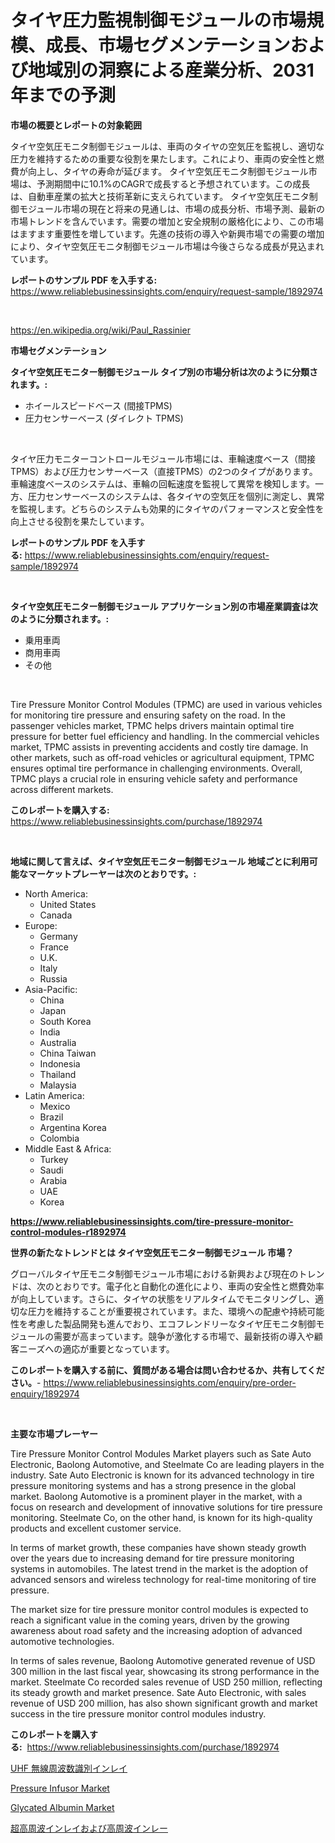 <p><h1>タイヤ圧力監視制御モジュールの市場規模、成長、市場セグメンテーションおよび地域別の洞察による産業分析、2031年までの予測</h1></p><p><strong>市場の概要とレポートの対象範囲</strong></p>
<p><p>タイヤ空気圧モニタ制御モジュールは、車両のタイヤの空気圧を監視し、適切な圧力を維持するための重要な役割を果たします。これにより、車両の安全性と燃費が向上し、タイヤの寿命が延びます。 タイヤ空気圧モニタ制御モジュール市場は、予測期間中に10.1%のCAGRで成長すると予想されています。この成長は、自動車産業の拡大と技術革新に支えられています。 タイヤ空気圧モニタ制御モジュール市場の現在と将来の見通しは、市場の成長分析、市場予測、最新の市場トレンドを含んでいます。需要の増加と安全規制の厳格化により、この市場はますます重要性を増しています。先進の技術の導入や新興市場での需要の増加により、タイヤ空気圧モニタ制御モジュール市場は今後さらなる成長が見込まれています。</p></p>
<p><strong>レポートのサンプル PDF を入手する:</strong> <a href="https://www.reliablebusinessinsights.com/enquiry/request-sample/1892974">https://www.reliablebusinessinsights.com/enquiry/request-sample/1892974</a></p>
<p>&nbsp;</p>
<p><a href="https://en.wikipedia.org/wiki/Paul_Rassinier">https://en.wikipedia.org/wiki/Paul_Rassinier</a></p>
<p><strong>市場セグメンテーション</strong></p>
<p><strong>タイヤ空気圧モニター制御モジュール タイプ別の市場分析は次のように分類されます。:</strong></p>
<p><ul><li>ホイールスピードベース (間接TPMS)</li><li>圧力センサーベース (ダイレクト TPMS)</li></ul></p>
<p>&nbsp;</p>
<p><p>タイヤ圧力モニターコントロールモジュール市場には、車輪速度ベース（間接TPMS）および圧力センサーベース（直接TPMS）の2つのタイプがあります。車輪速度ベースのシステムは、車輪の回転速度を監視して異常を検知します。一方、圧力センサーベースのシステムは、各タイヤの空気圧を個別に測定し、異常を監視します。どちらのシステムも効果的にタイヤのパフォーマンスと安全性を向上させる役割を果たしています。</p></p>
<p><strong>レポートのサンプル PDF を入手する:</strong>&nbsp;<a href="https://www.reliablebusinessinsights.com/enquiry/request-sample/1892974">https://www.reliablebusinessinsights.com/enquiry/request-sample/1892974</a></p>
<p>&nbsp;</p>
<p><strong> タイヤ空気圧モニター制御モジュール アプリケーション別の市場産業調査は次のように分類されます。:</strong></p>
<p><ul><li>乗用車両</li><li>商用車両</li><li>その他</li></ul></p>
<p>&nbsp;</p>
<p><p>Tire Pressure Monitor Control Modules (TPMC) are used in various vehicles for monitoring tire pressure and ensuring safety on the road. In the passenger vehicles market, TPMC helps drivers maintain optimal tire pressure for better fuel efficiency and handling. In the commercial vehicles market, TPMC assists in preventing accidents and costly tire damage. In other markets, such as off-road vehicles or agricultural equipment, TPMC ensures optimal tire performance in challenging environments. Overall, TPMC plays a crucial role in ensuring vehicle safety and performance across different markets.</p></p>
<p><strong>このレポートを購入する:</strong>&nbsp; <a href="https://www.reliablebusinessinsights.com/purchase/1892974">https://www.reliablebusinessinsights.com/purchase/1892974</a></p>
<p>&nbsp;</p>
<p><strong>地域に関して言えば、タイヤ空気圧モニター制御モジュール 地域ごとに利用可能なマーケットプレーヤーは次のとおりです。:</strong></p>
<p><ul>
    <li>
        North America:
        <ul>
            <li>United States</li>
            <li>Canada</li>
        </ul>
    </li>
    <li>
        Europe:
        <ul>
            <li>Germany</li>
            <li>France</li>
            <li>U.K.</li>
            <li>Italy</li>
            <li>Russia</li>
        </ul>
    </li>
    <li>
        Asia-Pacific:
        <ul>
            <li>China</li>
            <li>Japan</li>
            <li>South Korea</li>
            <li>India</li>
            <li>Australia</li>
            <li>China Taiwan</li>
            <li>Indonesia</li>
            <li>Thailand</li>
            <li>Malaysia</li>
        </ul>
    </li>
    <li>
        Latin America:
        <ul>
            <li>Mexico</li>
            <li>Brazil</li>
            <li>Argentina Korea</li>
            <li>Colombia</li>
        </ul>
    </li>
    <li>
        Middle East & Africa:
        <ul>
            <li>Turkey</li>
            <li>Saudi</li>
            <li>Arabia</li>
            <li>UAE</li>
            <li>Korea</li>
        </ul>
    </li>
    </ul></p>
<p><strong><a href="https://www.reliablebusinessinsights.com/tire-pressure-monitor-control-modules-r1892974">https://www.reliablebusinessinsights.com/tire-pressure-monitor-control-modules-r1892974</a></strong>&nbsp;</p>
<p><strong>世界の新たなトレンドとは タイヤ空気圧モニター制御モジュール 市場？</strong></p>
<p><p>グローバルタイヤ圧モニタ制御モジュール市場における新興および現在のトレンドは、次のとおりです。電子化と自動化の進化により、車両の安全性と燃費効率が向上しています。さらに、タイヤの状態をリアルタイムでモニタリングし、適切な圧力を維持することが重要視されています。また、環境への配慮や持続可能性を考慮した製品開発も進んでおり、エコフレンドリーなタイヤ圧モニタ制御モジュールの需要が高まっています。競争が激化する市場で、最新技術の導入や顧客ニーズへの適応が重要となっています。</p></p>
<p><strong>このレポートを購入する前に、質問がある場合は問い合わせるか、共有してください。</strong>- <a href="https://www.reliablebusinessinsights.com/enquiry/pre-order-enquiry/1892974">https://www.reliablebusinessinsights.com/enquiry/pre-order-enquiry/1892974</a></p>
<p>&nbsp;</p>
<p><strong>主要な市場プレーヤー</strong></p>
<p><p>Tire Pressure Monitor Control Modules Market players such as Sate Auto Electronic, Baolong Automotive, and Steelmate Co are leading players in the industry. Sate Auto Electronic is known for its advanced technology in tire pressure monitoring systems and has a strong presence in the global market. Baolong Automotive is a prominent player in the market, with a focus on research and development of innovative solutions for tire pressure monitoring. Steelmate Co, on the other hand, is known for its high-quality products and excellent customer service.</p><p>In terms of market growth, these companies have shown steady growth over the years due to increasing demand for tire pressure monitoring systems in automobiles. The latest trend in the market is the adoption of advanced sensors and wireless technology for real-time monitoring of tire pressure.</p><p>The market size for tire pressure monitor control modules is expected to reach a significant value in the coming years, driven by the growing awareness about road safety and the increasing adoption of advanced automotive technologies.</p><p>In terms of sales revenue, Baolong Automotive generated revenue of USD 300 million in the last fiscal year, showcasing its strong performance in the market. Steelmate Co recorded sales revenue of USD 250 million, reflecting its steady growth and market presence. Sate Auto Electronic, with sales revenue of USD 200 million, has also shown significant growth and market success in the tire pressure monitor control modules industry.</p></p>
<p><strong>このレポートを購入する:</strong>&nbsp;&nbsp;<a href="https://www.reliablebusinessinsights.com/purchase/1892974">https://www.reliablebusinessinsights.com/purchase/1892974</a></p>
<p><p><a href="https://github.com/MosesSpinka1914/Market-Research-Report-List-2/blob/main/3804454172177.md">UHF 無線周波数識別インレイ</a></p><p><a href="https://github.com/AKSHATREPORTPRIME/Market-Research-Report-List-5/blob/main/pressure-infusor-market.md">Pressure Infusor Market</a></p><p><a href="https://github.com/riwar777/Market-Research-Report-List-1/blob/main/glycated-albumin-market.md">Glycated Albumin Market</a></p><p><a href="https://github.com/RudyBoyer2017/Market-Research-Report-List-2/blob/main/8368637172178.md">超高周波インレイおよび高周波インレー</a></p></p>